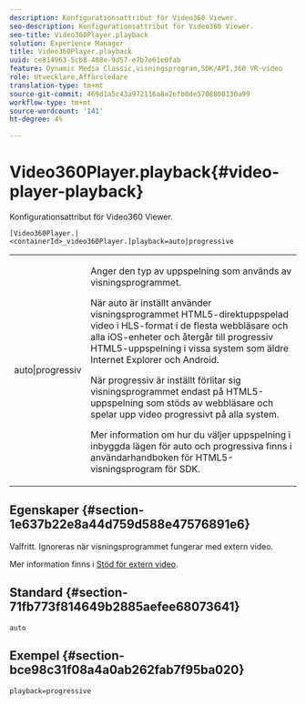 ```yaml
---
description: Konfigurationsattribut för Video360 Viewer.
seo-description: Konfigurationsattribut för Video360 Viewer.
seo-title: Video360Player.playback
solution: Experience Manager
title: Video360Player.playback
uuid: ce814963-5cb8-408e-9d57-e7b7e61e0fab
feature: Dynamic Media Classic,visningsprogram,SDK/API,360 VR-video
role: Utvecklare,Affärsledare
translation-type: tm+mt
source-git-commit: 469d1a5c43a972116a8a2efb0de5708800130a99
workflow-type: tm+mt
source-wordcount: '141'
ht-degree: 4%

---
```



# Video360Player.playback{#video-player-playback}

Konfigurationsattribut för Video360 Viewer.

`[Video360Player.|<containerId>_video360Player.]playback=auto|progressive`

<table id="table_441553CD34C94A58A9D7CBF772DEDDB6"> 
 <tbody> 
  <tr> 
   <td colname="col1"> <p> <span class="codeph"> auto|progressiv</span> </p> </td> 
   <td colname="col2"> <p> Anger den typ av uppspelning som används av visningsprogrammet. </p> <p>När <span class="codeph"> auto</span> är inställt använder visningsprogrammet HTML5-direktuppspelad video i HLS-format i de flesta webbläsare och alla iOS-enheter och återgår till progressiv HTML5-uppspelning i vissa system som äldre Internet Explorer och Android. </p> <p>När <span class="codeph"> progressiv</span> är inställt förlitar sig visningsprogrammet endast på HTML5-uppspelning som stöds av webbläsare och spelar upp video progressivt på alla system. </p> <p>Mer information om hur du väljer uppspelning i inbyggda lägen för <span class="codeph"> auto</span> och <span class="codeph"> progressiva</span> finns i användarhandboken för HTML5-visningsprogram för SDK. </p> </td> 
  </tr> 
 </tbody> 
</table>

## Egenskaper {#section-1e637b22e8a44d759d588e47576891e6}

Valfritt. Ignoreras när visningsprogrammet fungerar med extern video.

Mer information finns i [Stöd för extern video](../../../c-html5-aem-asset-viewers/c-html5-aem-video360/c-html5-aem-video360-external-video-support.md#concept-66aa2784f2294794989bad2af74c3760).

## Standard {#section-71fb773f814649b2885aefee68073641}

`auto`

## Exempel {#section-bce98c31f08a4a0ab262fab7f95ba020}

`playback=progressive`
